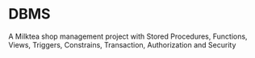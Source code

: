 # DBMS
A Milktea shop management project with Stored Procedures, Functions, Views, Triggers, Constrains, Transaction, Authorization and Security
